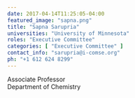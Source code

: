 ```yaml
---
date: 2017-04-14T11:25:05-04:00
featured_image: "sapna.png"
title: "Sapna Sarupria"
universities: "University of Minnesota"
roles: "Executive Committee"
categories: [ "Executive Committee" ]
contact_info: "sarupria@i-comse.org"
ph: "+1 612 624 8299"
---
```


Associate Professor\
Department of Chemistry





